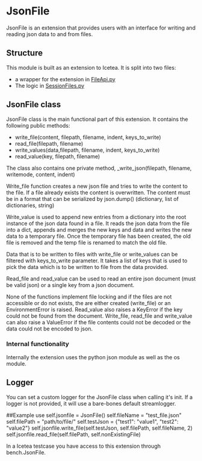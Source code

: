 # JsonFile
JsonFile is an extension that provides users with an interface
for writing and reading json data to and from files.

## Structure
This module is built as an extension to Icetea.
It is split into two files:

* a wrapper for the extension in
[FileApi.py](../icetea_lib/Extensions/FileApi.py)
* The logic in
[SessionFiles.py](../icetea_lib/Extensions/file/SessionFiles.py)

## JsonFile class
JsonFile class is the main functional part of this extension.
It contains the following public methods:

* write_file(content, filepath, filename, indent, keys_to_write)
* read_file(filepath, filename)
* write_values(data,filepath, filename, indent, keys_to_write)
* read_value(key, filepath, filename)

The class also contains one private method,
_write_json(filepath, filename, writemode, content, indent)

Write_file function creates a new json file and tries to
write the content to the file.
If a file already exists the content is overwritten.
The content must be in a format that can be serialized by json.dump()
(dictionary, list of dictionaries, string)

Write_value is used to append new entries from a dictionary
into the root instance of the json data found in a file.
It reads the json data from the file into a dict,
appends and merges the new keys and data and
writes the new data to a temporary file.
Once the temporary file has been created,
the old file is removed and the temp file
is renamed to match the old file.

Data that is to be written to files
with write_file or write_values can be filtered
with keys_to_write parameter.
It takes a list of keys that is used to pick
the data which is to be written to file from the data provided.

Read_file and read_value can be used to read an entire json document
(must be valid json) or a single key from a json document.

None of the functions implement file locking
and if the files are not accessible or do not exists,
the are either created (write_file) or an EnvironmentError is raised.
Read_value also raises a KeyError if
the key could not be found from the document.
Write_file, read_file and write_value can also raise a ValueError
if the file contents could not be decoded
or the data could not be encoded to json.

### Internal functionality
Internally the extension uses the python json module as well as the os module.

## Logger
You can set a custom logger for the JsonFile class
when calling it's init.
If a logger is not provided,
it will use a bare-bones default streamlogger.

##Example use
self.jsonfile = JsonFile()
self.fileName = "test_file.json"
self.filePath = "path/to/file/"
self.testJson = {"test1": "value1", "test2": "value2"}
self.jsonfile.write_file(self.testJson, self.filePath, self.fileName, 2)
self.jsonfile.read_file(self.filePath, self.nonExistingFile)

In a Icetea testcase you have access
to this extension through bench.JsonFile.
